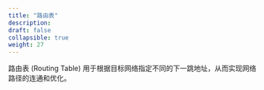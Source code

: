 ```yaml
---
title: "路由表"
description: 
draft: false
collapsible: true
weight: 27
---
```


路由表 (Routing Table) 用于根据目标网络指定不同的下一跳地址，从而实现网络路径的连通和优化。
